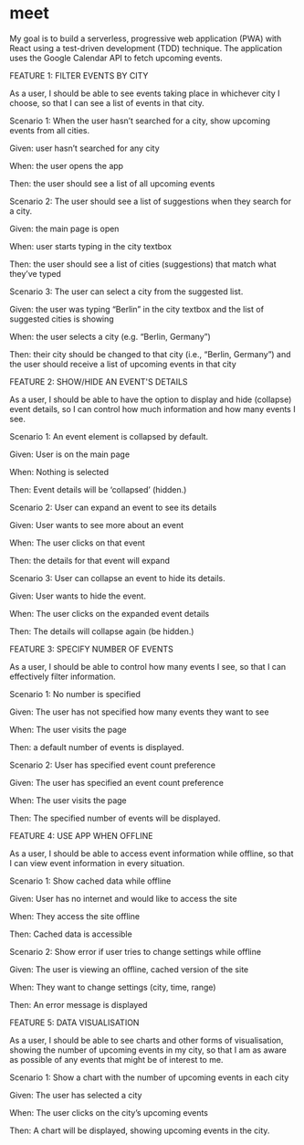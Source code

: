 # meet

My goal is to build a serverless, progressive web application (PWA) with React using a test-driven
development (TDD) technique. The application uses the Google Calendar API to fetch
upcoming events.



FEATURE 1: FILTER EVENTS BY CITY

As a user, I should be able to see events taking place in whichever city I choose, so that I can see a list of events in that city.

  Scenario 1: When the user hasn’t searched for a city, show upcoming events from all cities. 

Given: user hasn’t searched for any city 

When: the user opens the app 

Then: the user should see a list of all upcoming events 

Scenario 2: The user should see a list of suggestions when they search for a city. 

Given: the main page is open 

When: user starts typing in the city textbox

 Then: the user should see a list of cities (suggestions) that match what they’ve typed 

Scenario 3: The user can select a city from the suggested list. 

Given: the user was typing “Berlin” in the city textbox and the list of suggested cities is showing

 When: the user selects a city (e.g. “Berlin, Germany”) 

Then: their city should be changed to that city (i.e., “Berlin, Germany”) and the user should receive a list of upcoming events in that city  



FEATURE 2: SHOW/HIDE AN EVENT'S DETAILS

As a user, I should be able to have the option to display and hide (collapse) event details, so I can control how much information and how many events I see.


Scenario 1: An event element is collapsed by default.

Given: User is on the main page

When: Nothing is selected

Then: Event details will be ‘collapsed’ (hidden.)

Scenario 2: User can expand an event to see its details

Given: User wants to see more about an event

When: The user clicks on that event

Then: the details for that event will expand

Scenario 3: User can collapse an event to hide its details.

Given: User wants to hide the event.

When: The user clicks on the expanded event details

Then: The details will collapse again (be hidden.)


FEATURE 3: SPECIFY NUMBER OF EVENTS

As a user, I should be able to control how many events I see, so that I can effectively filter information.

Scenario 1: No number is specified

Given: The user has not specified how many events they want to see

When: The user visits the page

Then: a default number of events is displayed.

Scenario 2: User has specified event count preference


Given: The user has specified an event count preference

When: The user visits the page

Then: The specified number of events will be displayed.



FEATURE 4: USE APP WHEN OFFLINE

As a user, I should be able to access event information while offline, so that I can view event information in every situation.

Scenario 1: Show cached data while offline

Given: User has no internet and would like to access the site

When: They access the site offline

Then: Cached data is accessible

Scenario 2: Show error if user tries to change settings while offline

Given: The user is viewing an offline, cached version of the site

When: They want to change settings (city, time, range)

Then: An error message is displayed

FEATURE 5: DATA VISUALISATION

As a user, I should be able to see charts and other forms of visualisation, showing the number of upcoming events in my city, so that I am as aware as possible of any events that might be of interest to me.

Scenario 1: Show a chart with the number of upcoming events in each city

Given: The user has selected a city

When: The user clicks on the city’s upcoming events

Then: A chart will be displayed, showing upcoming events in the city.
